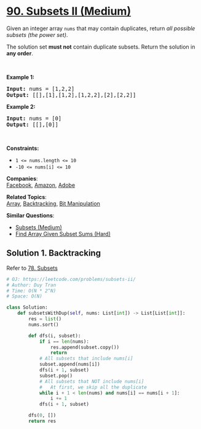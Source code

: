 # [90. Subsets II (Medium)](https://leetcode.com/problems/subsets-ii/)

<p>Given an integer array <code>nums</code> that may contain duplicates, return <em>all possible subsets (the power set)</em>.</p>

<p>The solution set <strong>must not</strong> contain duplicate subsets. Return the solution in <strong>any order</strong>.</p>

<p>&nbsp;</p>
<p><strong>Example 1:</strong></p>
<pre><strong>Input:</strong> nums = [1,2,2]
<strong>Output:</strong> [[],[1],[1,2],[1,2,2],[2],[2,2]]
</pre><p><strong>Example 2:</strong></p>
<pre><strong>Input:</strong> nums = [0]
<strong>Output:</strong> [[],[0]]
</pre>
<p>&nbsp;</p>
<p><strong>Constraints:</strong></p>

<ul>
	<li><code>1 &lt;= nums.length &lt;= 10</code></li>
	<li><code>-10 &lt;= nums[i] &lt;= 10</code></li>
</ul>

**Companies**:  
[Facebook](https://leetcode.com/company/facebook), [Amazon](https://leetcode.com/company/amazon), [Adobe](https://leetcode.com/company/adobe)

**Related Topics**:  
[Array](https://leetcode.com/tag/array/), [Backtracking](https://leetcode.com/tag/backtracking/), [Bit Manipulation](https://leetcode.com/tag/bit-manipulation/)

**Similar Questions**:

- [Subsets (Medium)](https://leetcode.com/problems/subsets/)
- [Find Array Given Subset Sums (Hard)](https://leetcode.com/problems/find-array-given-subset-sums/)

## Solution 1. Backtracking

Refer to [78. Subsets](/leetcode/78.%20Subsets/)

```py
# OJ: https://leetcode.com/problems/subsets-ii/
# Author: Duy Tran
# Time: O(N * 2^N)
# Space: O(N)

class Solution:
    def subsetsWithDup(self, nums: List[int]) -> List[List[int]]:
        res = list()
        nums.sort()

        def dfs(i, subset):
            if i == len(nums):
                res.append(subset.copy())
                return
            # All subsets that include nums[i]
            subset.append(nums[i])
            dfs(i + 1, subset)
            subset.pop()
            # All subsets that NOT include nums[i]
            #   At first, we skip all the duplicate
            while i + 1 < len(nums) and nums[i] == nums[i + 1]:
                i += 1
            dfs(i + 1, subset)

        dfs(0, [])
        return res

```

